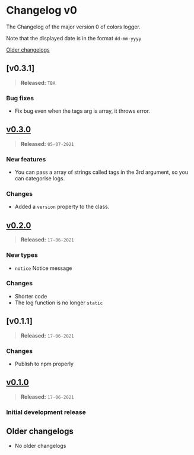 # Changelog v0

The Changelog of the major version 0 of colors logger.

Note that the displayed date is in the format `dd-mm-yyyy`

[Older changelogs](#older-changelogs)

## [v0.3.1]

> **Released:** `TBA`

### Bug fixes

- Fix bug even when the tags arg is array, it throws error.

## [v0.3.0]

> **Released:** `05-07-2021`

### New features

- You can pass a array of strings called tags in the 3rd argument, so you can categorise logs.

### Changes

- Added a `version` property to the class.

## [v0.2.0]

> **Released:** `17-06-2021`

### New types

- `notice` Notice message

### Changes

- Shorter code
- The log function is no longer `static`

## [v0.1.1]

> **Released:** `17-06-2021`

### Changes

- Publish to npm properly

## [v0.1.0]

> **Released:** `17-06-2021`

### Initial development release

<!-- Links -->
[v0.3.0]: https://github.com/PuneetGopinath/colors-logger/releases/tag/v0.3.0
[v0.2.0]: https://github.com/PuneetGopinath/colors-logger/releases/tag/v0.2.0
[v0.1.0]: https://github.com/PuneetGopinath/colors-logger/releases/tag/v0.1.0

## Older changelogs

- No older changelogs
